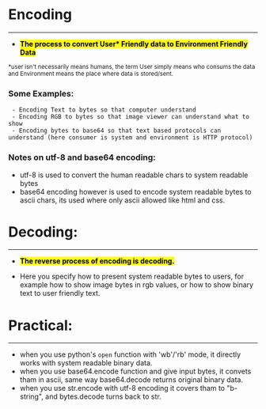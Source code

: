 # Encoding
---

- <mark><strong>The process to convert User* Friendly data to Environment Friendly Data</strong></mark>

<small>*user isn't necessarily means humans, the term User simply means who consums the data and Environment means the place where data is stored/sent.</small>


### Some Examples:
	 - Encoding Text to bytes so that computer understand
	 - Encoding RGB to bytes so that image viewer can understand what to show
	 - Encoding bytes to base64 so that text based protocols can understand (here consumer is system and environment is HTTP protocol)

### Notes on utf-8 and base64 encoding:
- utf-8 is used to convert the human readable chars to system readable bytes
- base64 encoding however is used to encode system readable bytes to ascii chars, its used where only ascii allowed like html and css.

# Decoding:
---

- <mark><strong>The reverse process of encoding is decoding.</strong></mark> 

- Here you specify how to present system readable bytes to users, for example how to show image bytes in rgb values, or how to show binary text to user friendly text.

# Practical:
---

- when you use python's `open` function with 'wb'/'rb' mode, it directly works with system readable binary data.
- when you use base64.encode function and give input bytes, it convets tham in ascii, same way base64.decode returns original binary data.
- when you use str.encode with utf-8 encoding it covers tham to "b-string", and bytes.decode turns back to str. 
